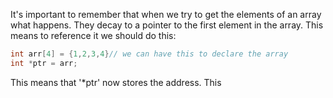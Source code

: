 It's important to remember that when we try to get the elements of an array what happens. They decay to a pointer to the first element in the array. This means to reference it we should do this:

```c
int arr[4] = {1,2,3,4}// we can have this to declare the array
int *ptr = arr; 

```

This means that '*ptr' now stores the address. This 